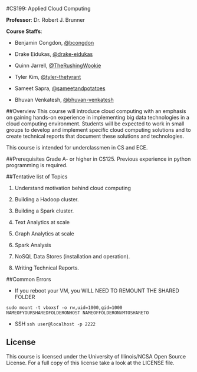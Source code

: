 #CS199: Applied Cloud Computing

<b>Professor</b>: Dr. Robert J. Brunner

<b>Course Staffs</b>:

- Benjamin Congdon, [@bcongdon](https://github.com/bcongdon)

- Drake Eidukas, [@drake-eidukas](https://github.com/)

- Quinn Jarrell, [@TheRushingWookie](https://github.com/TheRushingWookie)

- Tyler Kim, [@tyler-thetyrant](https://github.com/tyler-thetyrant)

- Sameet Sapra, [@sameetandpotatoes](https://github.com/sameetandpotatoes)

- Bhuvan Venkatesh, [@bhuvan-venkatesh](https://github.com/bhuvan-venkatesh)

##Overview
This course will introduce cloud computing with an emphasis on gaining hands-on experience in implementing big data technologies in a cloud computing environment. Students will be expected to work in small groups to develop and implement specific cloud computing solutions and to create technical reports that document these solutions and technologies.

This course is intended for underclassmen in CS and ECE.

##Prerequisites
Grade A- or higher in CS125. Previous experience in python programming is required.

##Tentative list of Topics
1) Understand motivation behind cloud computing

2) Building a Hadoop cluster.

3) Building a Spark cluster.

4) Text Analytics at scale

5) Graph Analytics at scale

6) Spark Analysis

7) NoSQL Data Stores (installation and operation).

8) Writing Technical Reports.

##Common Errors
* If you reboot your VM, you WILL NEED TO REMOUNT THE SHARED FOLDER

`sudo mount -t vboxsf -o rw,uid=1000,gid=1000 NAMEOFYOURSHAREDFOLDERONHOST NAMEOFFOLDERONVMTOSHARETO`

* SSH
`ssh user@localhost -p 2222`



## License
This course is licensed under the University of Illinois/NCSA Open Source License. For a full copy of this license take a look at the LICENSE file.
